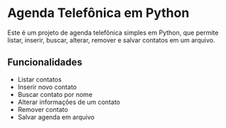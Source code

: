 # Agenda Telefônica em Python

Este é um projeto de agenda telefônica simples em Python, que permite listar, inserir, buscar, alterar, remover e salvar contatos em um arquivo.

## Funcionalidades

- Listar contatos
- Inserir novo contato
- Buscar contato por nome
- Alterar informações de um contato
- Remover contato
- Salvar agenda em arquivo
